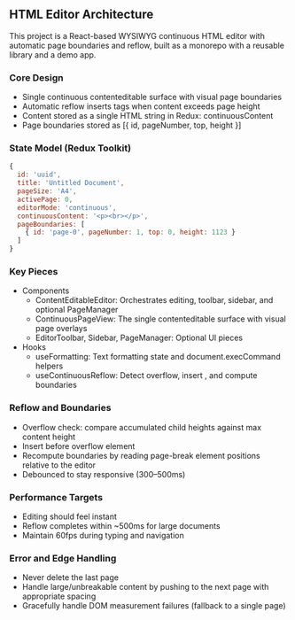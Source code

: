 ## HTML Editor Architecture

This project is a React-based WYSIWYG continuous HTML editor with automatic page boundaries and reflow, built as a monorepo with a reusable library and a demo app.

### Core Design
- Single continuous contenteditable surface with visual page boundaries
- Automatic reflow inserts <page-break> tags when content exceeds page height
- Content stored as a single HTML string in Redux: continuousContent
- Page boundaries stored as [{ id, pageNumber, top, height }]

### State Model (Redux Toolkit)
```js
{
  id: 'uuid',
  title: 'Untitled Document',
  pageSize: 'A4',
  activePage: 0,
  editorMode: 'continuous',
  continuousContent: '<p><br></p>',
  pageBoundaries: [
    { id: 'page-0', pageNumber: 1, top: 0, height: 1123 }
  ]
}
```

### Key Pieces
- Components
  - ContentEditableEditor: Orchestrates editing, toolbar, sidebar, and optional PageManager
  - ContinuousPageView: The single contenteditable surface with visual page overlays
  - EditorToolbar, Sidebar, PageManager: Optional UI pieces
- Hooks
  - useFormatting: Text formatting state and document.execCommand helpers
  - useContinuousReflow: Detect overflow, insert <page-break>, and compute boundaries

### Reflow and Boundaries
- Overflow check: compare accumulated child heights against max content height
- Insert <page-break data-page-break="true" data-page-number="N" /> before overflow element
- Recompute boundaries by reading page-break element positions relative to the editor
- Debounced to stay responsive (300–500ms)

### Performance Targets
- Editing should feel instant
- Reflow completes within ~500ms for large documents
- Maintain 60fps during typing and navigation

### Error and Edge Handling
- Never delete the last page
- Handle large/unbreakable content by pushing to the next page with appropriate spacing
- Gracefully handle DOM measurement failures (fallback to a single page)
